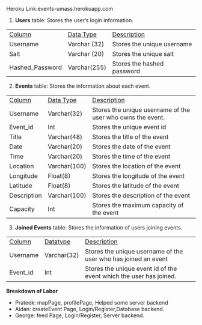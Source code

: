 
Heroku Link:events-umass.herokuapp.com
1. **Users** table: Stores the user’s login information. 

<table>
  <tr>
   <td>
<span style="text-decoration:underline;">Column</span>
   </td>
   <td><span style="text-decoration:underline;">Data Type</span>
   </td>
   <td><span style="text-decoration:underline;">Description</span>
   </td>
  </tr>
  <tr>
   <td>Username
   </td>
   <td>Varchar (32)
   </td>
   <td>Stores the unique username
   </td>
  </tr>
  <tr>
   <td>Salt
   </td>
   <td>Varchar (20)
   </td>
   <td>Stores the unique salt
   </td>
  </tr>
  <tr>
   <td>Hashed_Password
   </td>
   <td>Varchar(255)
   </td>
   <td>Stores the hashed password
   </td>
  </tr>
</table>




2. **Events** table: Stores the information about each event.

<table>
  <tr>
   <td>
<span style="text-decoration:underline;">Column</span> 
   </td>
   <td><span style="text-decoration:underline;">Data Type</span>
   </td>
   <td><span style="text-decoration:underline;">Description</span>
   </td>
  </tr>
  <tr>
   <td>Username
   </td>
   <td>Varchar(32)
   </td>
   <td>Stores the unique username of the user who owns the event.
   </td>
  </tr>
  <tr>
   <td>Event_id
   </td>
   <td>Int
   </td>
   <td>Stores the unique event id 
   </td>
  </tr>
  <tr>
   <td>Title
   </td>
   <td>Varchar(48)
   </td>
   <td>Stores the title of the event
   </td>
  </tr>
  <tr>
   <td>Date
   </td>
   <td>Varchar(20)
   </td>
   <td>Stores the date of the event
   </td>
  </tr>
  <tr>
   <td>Time
   </td>
   <td>Varchar(20)
   </td>
   <td>Stores the time of the event
   </td>
  </tr>
  <tr>
   <td>Location
   </td>
   <td>Varchar(100)
   </td>
   <td>Stores the location of the event
   </td>
  </tr>
  <tr>
   <td>Longitude
   </td>
   <td>Float(8)
   </td>
   <td>Stores the longitude of the event
   </td>
  </tr>
  <tr>
   <td>Latitude
   </td>
   <td>Float(8)
   </td>
   <td>Stores the latitude of the event
   </td>
  </tr>
  <tr>
   <td>Description
   </td>
   <td>Varchar(100)
   </td>
   <td>Stores the description of the event
   </td>
  </tr>
  <tr>
   <td>Capacity
   </td>
   <td>Int 
   </td>
   <td>Stores the maximum capacity of the event
   </td>
  </tr>
</table>




3. **Joined Events** table: Stores the information of users joining events.

<table>
  <tr>
   <td>
<span style="text-decoration:underline;">Column</span>
   </td>
   <td> <span style="text-decoration:underline;">Datatype</span> 
   </td>
   <td><span style="text-decoration:underline;">Description</span>
   </td>
  </tr>
  <tr>
   <td>Username
   </td>
   <td>Varchar(32)
   </td>
   <td>Stores the unique username of the user who has joined an event
   </td>
  </tr>
  <tr>
   <td>Event_id
   </td>
   <td>Int
   </td>
   <td>Stores the unique event id of the event which the user has joined.
   </td>
  </tr>
</table>


**Breakdown of Labor**



*   Prateek: mapPage, profilePage, Helped some server backend
*   Aidan: createEvent Page, Login/Register,Database backend.
*   George: feed Page, Login/Register, Server backend.
